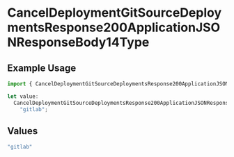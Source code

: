 # CancelDeploymentGitSourceDeploymentsResponse200ApplicationJSONResponseBody14Type

## Example Usage

```typescript
import { CancelDeploymentGitSourceDeploymentsResponse200ApplicationJSONResponseBody14Type } from "@vercel/sdk/models/canceldeploymentop.js";

let value:
  CancelDeploymentGitSourceDeploymentsResponse200ApplicationJSONResponseBody14Type =
    "gitlab";
```

## Values

```typescript
"gitlab"
```